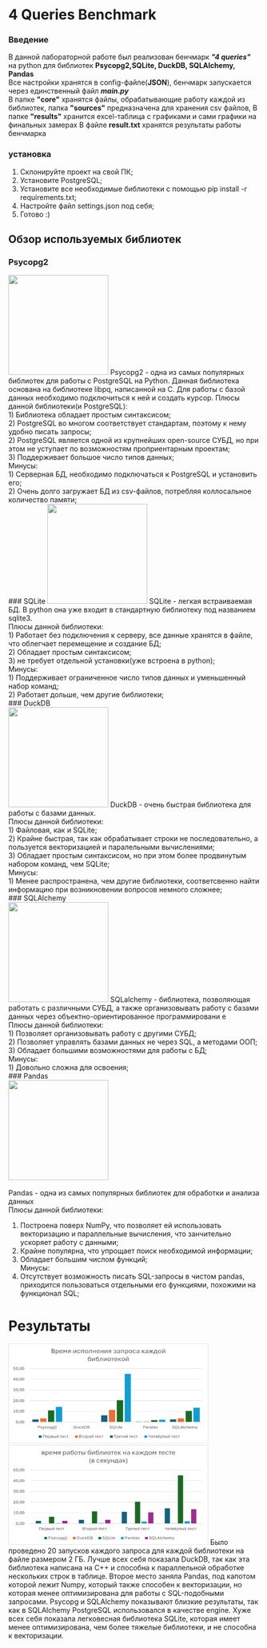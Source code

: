 # 4 Queries Benchmark
### Введение
В данной лабораторной работе был реализован бенчмарк ***"4 queries"*** на python для библиотек **Psycopg2,SQLite, DuckDB, SQLAlchemy, Pandas**  
Все настройки хранятся в config-файле(**JSON**), бенчмарк запускается через единственный файл ***main.py***  
В папке **"core"** хранятся файлы, обрабатывающие работу каждой из библиотек, папка **"sources"** предназначена для хранения csv файлов, 
В папке **"results"** хранится excel-таблица с графиками и сами графики на финальных замерах
В файле **result.txt** хранятся результаты работы бенчмарка
### установка
1) Склонируйте проект на свой ПК;
2) Установите PostgreSQL;
3) Установите все необходимые библиотеки с помощью pip install -r requirements.txt;
4) Настройте файл settings.json под себя;
5) Готово :)
## Обзор используемых библиотек
### Psycopg2
<img src="https://drive.google.com/uc?export=view&id=1UX5Rmg7k8W5rR6Jp0Yg2ibY_iUCJI_tZ" width="200" height="200">  
Psycopg2 - одна из самых популярных библиотек для работы с PostgreSQL на Python. Данная библиотека основана на библиотеке libpq, написанной на С.   
Для работы с базой данных необходимо подключиться к ней и создать курсор.
Плюсы данной библиотеки(и PostgreSQL):<br/>
1) Библиотека обладает простым синтаксисом;<br/>
2) PostgreSQL во многом соответствует стандартам, поэтому к нему удобно писать запросы;  <br/>
2) PostgreSQL является одной из крупнейших open-source СУБД, но при этом не уступает по возможностям проприентарным проектам;  <br/>
3) Поддерживает большое число типов данных;  <br/>
Минусы:  <br/>
1) Серверная БД, необходимо подключаться к PostgreSQL и установить его;  <br/>
2) Очень долго загружает БД из csv-файлов, потребляя коллосальное количество памяти; <br/>
### SQLite
<img src="https://drive.google.com/uc?export=view&id=17-BPqAE0O1hH6qQZHqHEi7_Tzlw8XpWn" width="200" height="200">  
SQLite - легкая встраиваемая БД. В python она уже входит в стандартную библиотеку под названием sqlite3.<br/>
Плюсы данной библиотеки:  <br/>
1) Работает без подключения к серверу, все данные хранятся в файле, что облегчает перемещение и создание БД; <br/> 
2) Обладает простым синтаксисом;  <br/>
3) не требует отдельной установки(уже встроена в python); <br/>  
Минусы:  <br/>
1) Поддерживает ограниченное число типов данных и уменьшенный набор команд;  <br/>
2) Работает дольше, чем другие библиотеки;  <br/>
### DuckDB  <br/>
<img src="https://drive.google.com/uc?export=view&id=1Oewo9mXa4-em3TlQLRY80nWpzzKWb2TU" width="200" height="200">  
DuckDB - очень быстрая библиотека для работы с базами данных. <br/>
Плюсы данной библиотеки:  <br/>
1) Файловая, как и SQLite;  <br/>
2) Крайне быстрая, так как обрабатывает строки не последовательно, а пользуется векторизацией и паралельными вычислениями;  <br/>
3) Обладает простым синтаксисом, но при этом более продвинутым набором команд, чем SQLite;  <br/>
Минусы:  <br/>
1) Менее распространена, чем другие библиотеки, соответсвенно найти информацию при возникновении вопросов немного сложнее;  <br/>
### SQLAlchemy  <br/>
<img src="https://drive.google.com/uc?export=view&id=12ZrQQRZMQMn6P2B9VYcQaHNA4ZpJiFiy" width="200" height="200">  
SQLalchemy - библиотека, позволяющая работать с различными СУБД, а также организовывать работу с базами данных через объектно-ориентированное программировани е<br/>
Плюсы данной библиотеки:  <br/>
1) Позволяет организовывать работу с другими СУБД;  <br/>
2) Позволяет управлять базами данных не через SQL, а методами ООП; <br/>  
3) Обладает большими возможностями для работы с БД;  <br/>
Минусы:  <br/>
1) Довольно сложна для освоения;  <br/>
### Pandas  <br/>
<img src="https://drive.google.com/uc?export=view&id=18j3Z_KCXDKdr5Jlsbz1x0VBmZopNbuA4" width="200" height="200">

Pandas - одна из самых популярных библиотек для обработки и анализа данных  
Плюсы данной библиотеки:  
1) Построена поверх NumPy, что позволяет ей использовать векторизацию и параллельные вычисления, что занчительно ускоряет работу с данными;  
2) Крайне популярна, что упрощает поиск необходимой информации;  
3) Обладает большим числом функций;  
Минусы:  
1) Отсутствует возможность писать SQL-запросы в чистом pandas, приходится пользоваться отдельными его функциями, похожими на функционал SQL;  
# Результаты  
<img src="results/first.png" width="400" height="200">
<img src="results/second.png" width="400" height="200">
Было проведено 20 запусков каждого запроса для каждой библиотеки на файле размером 2 ГБ. Лучше всех себя показала DuckDB, так как 
эта библиотека написана на C++ и способна к параллельной обработке нескольких строк в таблице. Второе место заняла Pandas,
под капотом которой лежит Numpy, который также способен к векторизации, но которая менее оптимизирована для работы 
с SQL-подобными запросами. Psycopg и SQLAlchemy показывают близкие результаты, так как в SQLAlchemy PostgreSQL иcпользовался в качестве engine. 
Хуже всех себя показала легковесная библиотека SQLite, которая имеет менее оптимизирована, чем более тяжелые библиотеки, и не способна к векторизации.
